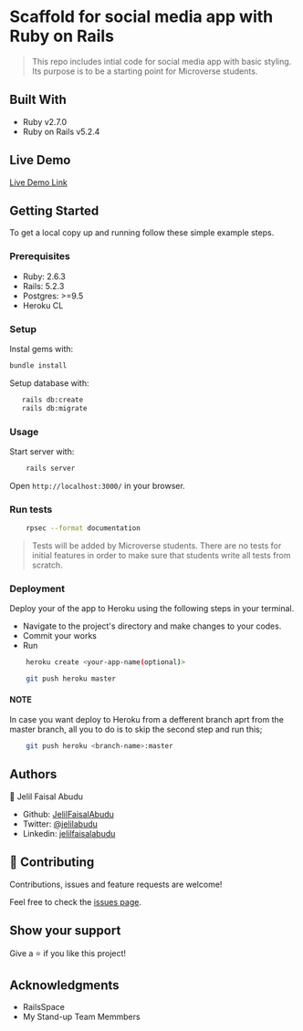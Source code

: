 # Scaffold for social media app with Ruby on Rails

> This repo includes intial code for social media app with basic styling. Its purpose is to be a starting point for Microverse students.

## Built With

- Ruby v2.7.0
- Ruby on Rails v5.2.4

## Live Demo

[Live Demo Link](https://jelil-ror-social-scaffold.herokuapp.com/)

## Getting Started

To get a local copy up and running follow these simple example steps.

### Prerequisites

- Ruby: 2.6.3
- Rails: 5.2.3
- Postgres: >=9.5
- Heroku CL

### Setup

Instal gems with:

```bash
bundle install
```

Setup database with:

```bash
   rails db:create
   rails db:migrate
```

### Usage

Start server with:

```bash
    rails server
```

Open `http://localhost:3000/` in your browser.

### Run tests

```bash
    rpsec --format documentation
```

> Tests will be added by Microverse students. There are no tests for initial features in order to make sure that students write all tests from scratch.

### Deployment

Deploy your of the app to Heroku using the following steps in your terminal.

- Navigate to the project's directory and make changes to your codes.
- Commit your works
- Run

```bash
    heroku create <your-app-name(optional)>
```

```bash
    git push heroku master
```

#### NOTE

In case you want deploy to Heroku from a defferent branch aprt from the master branch,
all you to do is to skip the second step and run this;

```bash
    git push heroku <branch-name>:master
```

## Authors

👤 Jelil Faisal Abudu

- Github: [JelilFaisalAbudu](https://github.com/JelilFaisalAbudu)
- Twitter: [@jelilabudu](https://twitter.com/jelilabudu)
- Linkedin: [jelilfaisalabudu](www.linkedin.com/in/jelilfaisalabudu)

## 🤝 Contributing

Contributions, issues and feature requests are welcome!

Feel free to check the [issues page](issues/).

## Show your support

Give a ⭐️ if you like this project!

## Acknowledgments

- RailsSpace
- My Stand-up Team Memmbers
